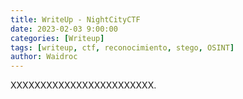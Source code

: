 ```yaml
---
title: WriteUp - NightCityCTF
date: 2023-02-03 9:00:00
categories: [Writeup]
tags: [writeup, ctf, reconocimiento, stego, OSINT]    
author: Waidroc
---
```


XXXXXXXXXXXXXXXXXXXXXXXX.
